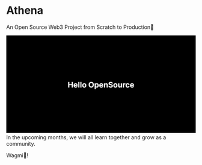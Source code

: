 # Athena
An Open Source Web3 Project from Scratch to Production🚀

![first Home page ](image.png)
In the upcoming months, we will all learn together and grow as a community.

Wagmi🚀!